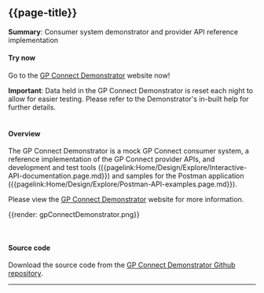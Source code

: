 ## {{page-title}}

<div class="nhsd-a-box nhsd-a-box--bg-light-blue nhsd-!t-margin-bottom-6 nhsd-t-body">
<b>Summary</b>: Consumer system demonstrator and provider API reference implementation
</div>


#### Try now

Go to the [GP Connect Demonstrator](https://orange.testlab.nhs.uk/) website now!

<div class="nhsd-a-box nhsd-a-box--bg-light-yellow nhsd-!t-margin-bottom-6 nhsd-t-body">
<b>Important</b>: Data held in the GP Connect Demonstrator is reset each night to allow for easier testing. Please refer to the Demonstrator's in-built help for further details.
</div>

</br>

#### Overview

The GP Connect Demonstrator is a mock GP Connect consumer system, a reference implementation of the GP Connect provider APIs, and development and test tools ({{pagelink:Home/Design/Explore/Interactive-API-documentation.page.md}}) and samples for the Postman application 
({{pagelink:Home/Design/Explore/Postman-API-examples.page.md}}).

Please view the [GP Connect Demonstrator](https://orange.testlab.nhs.uk/) website for more information.

{{render: gpConnectDemonstrator.png}}

</br>

#### Source code

Download the source code from the
[GP Connect Demonstrator Github repository](https://github.com/nhsconnect/gpconnect-demonstrator).

---

</br>